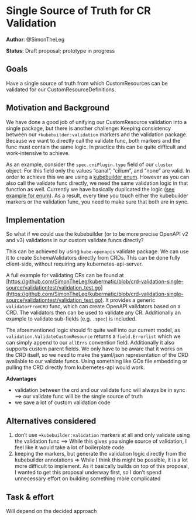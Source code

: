 # Single Source of Truth for CR Validation

**Author**: @SimonTheLeg

**Status**: Draft proposal; prototype in progress

## Goals

Have a single source of truth from which CustomResources can be validated for our CustomResourceDefinitions.

## Motivation and Background

We have done a good job of unifying our CustomResource validation into a single package, but there is another challenge: Keeping consistency between our `+kubebuilder:validation` markers and the validation package. Because we want to directly call the validate func, both markers and the func must contain the same logic. In practice this can be quite difficult and work-intensive to achieve.

As an example, consider the  `spec.cniPlugin.type` field of our `cluster` object: For this field only the values “canal”, “cilium”, and “none” are valid. In order to achieve this we are using a [kubebuilder enum](https://github.com/kubermatic/kubermatic/blob/e911620f75a98106545a8b0cce40add8fd044987/pkg/apis/kubermatic/v1/cluster.go#L210). However as you can also call the validate func directly, we need the same validation logic in that function as well. Currently we have basically duplicated the logic ([see example for enum](https://github.com/kubermatic/kubermatic/blob/0eeeeedac1712e68dfc4f71a612ebcd29fd5ff7a/pkg/validation/cluster.go#L75)). As a result, every time you touch either the kubebuilder markers or the validation func, you need to make sure that both are in sync.

## Implementation

So what if we could use the kubebuilder (or to be more precise OpenAPI v2 and v3) validations  in our custom validate funcs directly?

This can be achieved by using `kube-openapis` validate package. We can use it to create SchemaValidators directly from CRDs. This can be done fully client-side, without requiring any kubernetes-api-server.

A full example for validating CRs can be found at [https://github.com/SimonTheLeg/kubermatic/blob/crd-validation-single-source/validationtest/validation_test.go](https://github.com/SimonTheLeg/kubermatic/blob/crd-validation-single-source/validationtest/validation_test.go). It provides a generic `validatorFromCRD` func, which can create OpenAPI validators based on a CRD. The validators then can be used to validate any CR. Additionally an example to validate sub-fields (e.g. `.spec`) is included.

The aforementioned logic should fit quite well into our current model, as `validation.ValidateCustomResource` returns a `field.Errorlist` which we can simply append to our `allErrs` convention field. Additionally it also supports custom parent fields. We only have to be aware that it works on the CRD itself, so we need to make the yaml/json representation of the CRD available to our validate funcs. Using something like GOs file embedding or pulling the CRD directly from kubernetes-api would work.

**Advantages**

- validation between the crd and our validate func will always be in sync ⟹ our validate func will be the single source of truth
- we save a lot of custom validation code

## Alternatives considered

1. don’t use `+kubebuilder:validation` markers at all and only validate using the validation func ⟹ While this gives you single source of validation, I feel like it would take a lot of boilerplate code
2. keeping the markers, but generate the validation logic directly from the kubebuilder annotations ⇒ While I think this might be possible, it is a lot more difficult to implement. As it basically builds on top of this proposal, I wanted to get this proposal underway first, so I don’t spend unnecessary effort on building something more complicated

## Task & effort

Will depend on the decided approach
